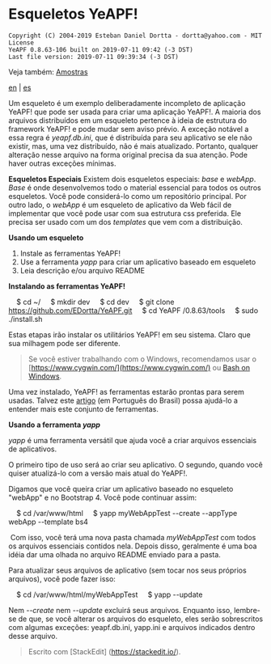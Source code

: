 # **Esqueletos YeAPF!**

    Copyright (C) 2004-2019 Esteban Daniel Dortta - dortta@yahoo.com - MIT License
    YeAPF 0.8.63-106 built on 2019-07-11 09:42 (-3 DST)
    Last file version: 2019-07-11 09:39:34 (-3 DST)


Veja também: [Amostras](../samples/readme-pt-br.md)

[en](readme-en.md) | [es](readme-es.md)

Um esqueleto é um exemplo deliberadamente incompleto de aplicação YeAPF! que pode ser usada para criar uma aplicação YeAPF!.
A maioria dos arquivos distribuídos em um esqueleto pertence à ideia de estrutura do framework YeAPF! e pode mudar sem aviso prévio. A exceção notável a essa regra é *yeapf.db.ini*, que é distribuída para seu aplicativo se ele não existir, mas, uma vez distribuído, não é mais atualizado. Portanto, qualquer alteração nesse arquivo na forma original precisa da sua atenção. Pode haver outras exceções mínimas.

**Esqueletos Especiais**
Existem dois esqueletos especiais: *base* e *webApp*. *Base* é onde desenvolvemos todo o material essencial para todos os outros esqueletos. Você pode considerá-lo como um repositório principal. Por outro lado, o *webApp* é um esqueleto de aplicativo da Web fácil de implementar que você pode usar com sua estrutura css preferida. Ele precisa ser usado com um dos *templates* que vem com a distribuição.

**Usando um esqueleto**
1. Instale as ferramentas YeAPF!
2. Use a ferramenta *yapp* para criar um aplicativo baseado em esqueleto
3. Leia descrição e/ou arquivo README

**Instalando as ferramentas YeAPF!**

    $ cd ~/
    $ mkdir dev
    $ cd dev
    $ git clone https://github.com/EDortta/YeAPF.git
    $ cd YeAPF /0.8.63/tools
    $ sudo ./install.sh

Estas etapas irão instalar os utilitários YeAPF! em seu sistema.
Claro que sua milhagem pode ser diferente.
> Se você estiver trabalhando com o Windows, recomendamos usar o [https://www.cygwin.com/](https://www.cygwin.com/) ou [Bash on Windows](https://www.howtogeek.com/249966/how-to-install-and-use-the-linux-bash-shell-on-windows-10/).

Uma vez instalado, YeAPF! as ferramentas estarão prontas para serem usadas. Talvez este [artigo](http://bit.ly/2xsjwwl) (em Português do Brasil) possa ajudá-lo a entender mais este conjunto de ferramentas.

**Usando a ferramenta *yapp***

*yapp* é uma ferramenta versátil que ajuda você a criar arquivos essenciais de aplicativos.

O primeiro tipo de uso será ao criar seu aplicativo. O segundo, quando você quiser atualizá-lo com a versão mais atual do YeAPF!.

Digamos que você queira criar um aplicativo baseado no esqueleto "webApp" e no Bootstrap 4. Você pode continuar assim:

    $ cd /var/www/html
    $ yapp myWebAppTest --create --appType webApp --template bs4

 Com isso, você terá uma nova pasta chamada *myWebAppTest* com todos os arquivos essenciais contidos nela. Depois disso, geralmente é uma boa idéia dar uma olhada no arquivo README enviado para a pasta.

Para atualizar seus arquivos de aplicativo (sem tocar nos seus próprios arquivos), você pode fazer isso:

    $ cd /var/www/html/myWebAppTest
    $ yapp --update

Nem *--create* nem *--update* excluirá seus arquivos. Enquanto isso, lembre-se de que, se você alterar os arquivos do esqueleto, eles serão sobrescritos com algumas exceções: yeapf.db.ini, yapp.ini e arquivos indicados dentro desse arquivo.

> Escrito com [StackEdit] (https://stackedit.io/).